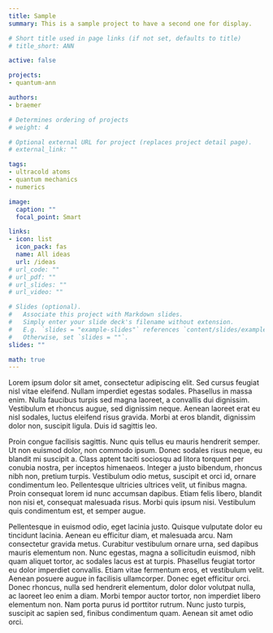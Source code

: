 ```yaml
---
title: Sample
summary: This is a sample project to have a second one for display.

# Short title used in page links (if not set, defaults to title)
# title_short: ANN

active: false

projects:
- quantum-ann

authors:
- braemer

# Determines ordering of projects
# weight: 4

# Optional external URL for project (replaces project detail page).
# external_link: ""

tags:
- ultracold atoms
- quantum mechanics
- numerics

image:
  caption: ""
  focal_point: Smart

links:
- icon: list
  icon_pack: fas
  name: All ideas
  url: /ideas
# url_code: ""
# url_pdf: ""
# url_slides: ""
# url_video: ""

# Slides (optional).
#   Associate this project with Markdown slides.
#   Simply enter your slide deck's filename without extension.
#   E.g. `slides = "example-slides"` references `content/slides/example-slides.md`.
#   Otherwise, set `slides = ""`.
slides: ""

math: true
---
```

Lorem ipsum dolor sit amet, consectetur adipiscing elit. Sed cursus feugiat nisl vitae eleifend. Nullam imperdiet egestas sodales. Phasellus in massa enim. Nulla faucibus turpis sed magna laoreet, a convallis dui dignissim. Vestibulum et rhoncus augue, sed dignissim neque. Aenean laoreet erat eu nisl sodales, luctus eleifend risus gravida. Morbi at eros blandit, dignissim dolor non, suscipit ligula. Duis id sagittis leo.

Proin congue facilisis sagittis. Nunc quis tellus eu mauris hendrerit semper. Ut non euismod dolor, non commodo ipsum. Donec sodales risus neque, eu blandit mi suscipit a. Class aptent taciti sociosqu ad litora torquent per conubia nostra, per inceptos himenaeos. Integer a justo bibendum, rhoncus nibh non, pretium turpis. Vestibulum odio metus, suscipit et orci id, ornare condimentum leo. Pellentesque ultricies ultrices velit, ut finibus magna. Proin consequat lorem id nunc accumsan dapibus. Etiam felis libero, blandit non nisi et, consequat malesuada risus. Morbi quis ipsum nisi. Vestibulum quis condimentum est, et semper augue.

Pellentesque in euismod odio, eget lacinia justo. Quisque vulputate dolor eu tincidunt lacinia. Aenean eu efficitur diam, et malesuada arcu. Nam consectetur gravida metus. Curabitur vestibulum ornare urna, sed dapibus mauris elementum non. Nunc egestas, magna a sollicitudin euismod, nibh quam aliquet tortor, ac sodales lacus est at turpis. Phasellus feugiat tortor eu dolor imperdiet convallis. Etiam vitae fermentum eros, et vestibulum velit. Aenean posuere augue in facilisis ullamcorper. Donec eget efficitur orci. Donec rhoncus, nulla sed hendrerit elementum, dolor dolor volutpat nulla, ac laoreet leo enim a diam. Morbi tempor auctor tortor, non imperdiet libero elementum non. Nam porta purus id porttitor rutrum. Nunc justo turpis, suscipit ac sapien sed, finibus condimentum quam. Aenean sit amet odio orci. 
